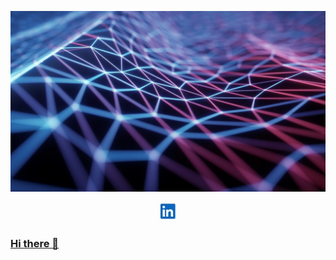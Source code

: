 [![Header](icons/header.jpg "Header")]()

<p align="center">
  <a href="https://www.linkedin.com/in/dennis-breuer-838260134/"><img height="30" src="icons/linkedin_icon.JPG"</a>
</p>

### Hi there 👋

<!--
**dennisb1239/dennisb1239** is a ✨ _special_ ✨ repository because its `README.md` (this file) appears on your GitHub profile.



Here are some ideas to get you started:

- 🔭 I’m currently working on ...
- 🌱 I’m currently learning ...
- 👯 I’m looking to collaborate on ...
- 🤔 I’m looking for help with ...
- 💬 Ask me about ...
- 📫 How to reach me: ...
- 😄 Pronouns: ...
- ⚡ Fun fact: ...
-->
